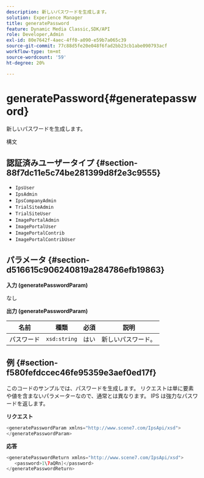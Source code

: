 ```yaml
---
description: 新しいパスワードを生成します。
solution: Experience Manager
title: generatePassword
feature: Dynamic Media Classic,SDK/API
role: Developer,Admin
exl-id: 80e7642f-4aec-4ff0-a090-e59b7a065c39
source-git-commit: 77c88d5fe20e048f6fad2bb23cb1abe090793acf
workflow-type: tm+mt
source-wordcount: '59'
ht-degree: 20%

---
```


# generatePassword{#generatepassword}

新しいパスワードを生成します。

構文

## 認証済みユーザータイプ {#section-88f7dc11e5c74be281399d8f2e3c9555}

* `IpsUser`
* `IpsAdmin`
* `IpsCompanyAdmin`
* `TrialSiteAdmin`
* `TrialSiteUser`
* `ImagePortalAdmin`
* `ImagePortalUser`
* `ImagePortalContrib`
* `ImagePortalContribUser`

## パラメータ {#section-d516615c906240819a284786efb19863}

**入力 (generatePasswordParam)**

なし

**出力 (generatePasswordParam)**

| 名前 | 種類 | 必須 | 説明 |
|---|---|---|---|
| パスワード | `xsd:string` | はい | 新しいパスワード。 |

## 例 {#section-f580fefdccec46fe95359e3aef0ed17f}

このコードのサンプルでは、パスワードを生成します。 リクエストは単に要素や値を含まないパラメーターなので、通常とは異なります。 IPS は強力なパスワードを返します。

**リクエスト**

```java
<generatePasswordParam xmlns="http://www.scene7.com/IpsApi/xsd">
</generatePasswordParam>
```

**応答**

```java
<generatePasswordReturn xmlns="http://www.scene7.com/IpsApi/xsd">
   <password>1\7aQRn]</password>
</generatePasswordReturn>
```
